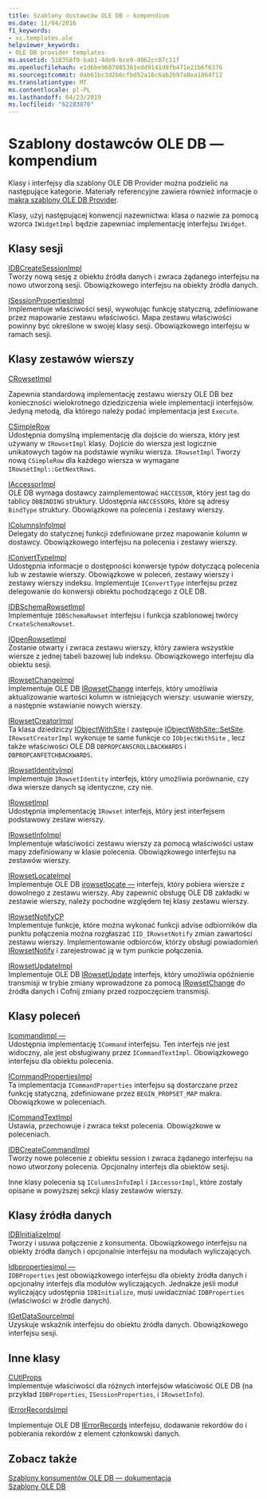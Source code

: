 ```yaml
---
title: Szablony dostawców OLE DB — kompendium
ms.date: 11/04/2016
f1_keywords:
- vc.templates.ole
helpviewer_keywords:
- OLE DB provider templates
ms.assetid: 518358f0-bab1-4de9-bce9-4062cc87c11f
ms.openlocfilehash: e1d6be9687085361edd9141d8fb471e21b6f6376
ms.sourcegitcommit: 0ab61bc3d2b6cfbd52a16c6ab2b97a8ea1864f12
ms.translationtype: MT
ms.contentlocale: pl-PL
ms.lasthandoff: 04/23/2019
ms.locfileid: "62283870"
---
```

# <a name="ole-db-provider-templates-reference"></a>Szablony dostawców OLE DB — kompendium

Klasy i interfejsy dla szablony OLE DB Provider można podzielić na następujące kategorie. Materiały referencyjne zawiera również informacje o [makra szablony OLE DB Provider](../../data/oledb/macros-for-ole-db-provider-templates.md).

Klasy, użyj następującej konwencji nazewnictwa: klasa o nazwie za pomocą wzorca `IWidgetImpl` będzie zapewniać implementację interfejsu `IWidget`.

## <a name="session-classes"></a>Klasy sesji

[IDBCreateSessionImpl](../../data/oledb/idbcreatesessionimpl-class.md)<br/>
Tworzy nową sesję z obiektu źródła danych i zwraca żądanego interfejsu na nowo utworzoną sesji. Obowiązkowego interfejsu na obiekty źródła danych.

[ISessionPropertiesImpl](../../data/oledb/isessionpropertiesimpl-class.md)<br/>
Implementuje właściwości sesji, wywołując funkcję statyczną, zdefiniowane przez mapowanie zestawu właściwości. Mapa zestawu właściwości powinny być określone w swojej klasy sesji. Obowiązkowego interfejsu w ramach sesji.

## <a name="rowset-classes"></a>Klasy zestawów wierszy

[CRowsetImpl](../../data/oledb/crowsetimpl-class.md)

Zapewnia standardową implementację zestawu wierszy OLE DB bez konieczności wielokrotnego dziedziczenia wiele implementacji interfejsów. Jedyną metodą, dla którego należy podać implementacja jest `Execute`.

[CSimpleRow](../../data/oledb/csimplerow-class.md)<br/>
Udostępnia domyślną implementację dla dojście do wiersza, który jest używany w `IRowsetImpl` klasy. Dojście do wiersza jest logicznie unikatowych tagów na podstawie wyniku wiersza. `IRowsetImpl` Tworzy nową `CSimpleRow` dla każdego wiersza w wymagane `IRowsetImpl::GetNextRows`.

[IAccessorImpl](../../data/oledb/iaccessorimpl-class.md)<br/>
OLE DB wymaga dostawcy zaimplementować `HACCESSOR`, który jest tag do tablicy `DBBINDING` struktury. Udostępnia `HACCESSOR`s, które są adresy `BindType` struktury. Obowiązkowe na polecenia i zestawy wierszy.

[IColumnsInfoImpl](../../data/oledb/icolumnsinfoimpl-class.md)<br/>
Delegaty do statycznej funkcji zdefiniowane przez mapowanie kolumn w dostawcy. Obowiązkowego interfejsu na polecenia i zestawy wierszy.

[IConvertTypeImpl](../../data/oledb/iconverttypeimpl-class.md)<br/>
Udostępnia informacje o dostępności konwersje typów dotyczącą polecenia lub w zestawie wierszy. Obowiązkowe w poleceń, zestawy wierszy i zestawy wierszy indeksu. Implementuje `IConvertType` interfejsu przez delegowanie do konwersji obiektu pochodzącego z OLE DB.

[IDBSchemaRowsetImpl](../../data/oledb/idbschemarowsetimpl-class.md)<br/>
Implementuje `IDBSchemaRowset` interfejsu i funkcja szablonowej twórcy `CreateSchemaRowset`.

[IOpenRowsetImpl](../../data/oledb/iopenrowsetimpl-class.md)<br/>
Zostanie otwarty i zwraca zestawu wierszy, który zawiera wszystkie wiersze z jednej tabeli bazowej lub indeksu. Obowiązkowego interfejsu dla obiektu sesji.

[IRowsetChangeImpl](../../data/oledb/irowsetchangeimpl-class.md)<br/>
Implementuje OLE DB [IRowsetChange](/previous-versions/windows/desktop/ms715790(v=vs.85)) interfejs, który umożliwia aktualizowanie wartości kolumn w istniejących wierszy: usuwanie wierszy, a następnie wstawianie nowych wierszy.

[IRowsetCreatorImpl](../../data/oledb/irowsetcreatorimpl-class.md)<br/>
Ta klasa dziedziczy [IObjectWithSite](/windows/desktop/api/ocidl/nn-ocidl-iobjectwithsite) i zastępuje [IObjectWithSite::SetSite](/windows/desktop/api/ocidl/nf-ocidl-iobjectwithsite-setsite). `IRowsetCreatorImpl` wykonuje te same funkcje co `IObjectWithSite` , lecz także właściwości OLE DB `DBPROPCANSCROLLBACKWARDS` i `DBPROPCANFETCHBACKWARDS`.

[IRowsetIdentityImpl](../../data/oledb/irowsetidentityimpl-class.md)<br/>
Implementuje `IRowsetIdentity` interfejs, który umożliwia porównanie, czy dwa wiersze danych są identyczne, czy nie.

[IRowsetImpl](../../data/oledb/irowsetimpl-class.md)<br/>
Udostępnia implementację `IRowset` interfejs, który jest interfejsem podstawowy zestaw wierszy.

[IRowsetInfoImpl](../../data/oledb/irowsetinfoimpl-class.md)<br/>
Implementuje właściwości zestawu wierszy za pomocą właściwości ustaw mapy zdefiniowany w klasie polecenia. Obowiązkowego interfejsu na zestawów wierszy.

[IRowsetLocateImpl](../../data/oledb/irowsetlocateimpl-class.md)<br/>
Implementuje OLE DB [irowsetlocate —](/previous-versions/windows/desktop/ms721190(v=vs.85)) interfejs, który pobiera wiersze z dowolnego z zestawu wierszy. Aby zapewnić obsługę OLE DB zakładki w zestawie wierszy, należy pochodne względem tej klasy zestawu wierszy.

[IRowsetNotifyCP](../../data/oledb/irowsetnotifycp-class.md)<br/>
Implementuje funkcje, które można wykonać funkcji advise odbiorników dla punktu połączenia można rozgłaszać `IID_IRowsetNotify` zmian zawartości zestawu wierszy. Implementowanie odbiorców, którzy obsługi powiadomień [IRowsetNotify](/previous-versions/windows/desktop/ms712959(v=vs.85)) i zarejestrować ją w tym punkcie połączenia.

[IRowsetUpdateImpl](../../data/oledb/irowsetupdateimpl-class.md)<br/>
Implementuje OLE DB [IRowsetUpdate](/previous-versions/windows/desktop/ms714401(v=vs.85)) interfejs, który umożliwia opóźnienie transmisji w trybie zmiany wprowadzone za pomocą [IRowsetChange](/previous-versions/windows/desktop/ms715790(v=vs.85)) do źródła danych i Cofnij zmiany przed rozpoczęciem transmisji.

## <a name="command-classes"></a>Klasy poleceń

[Icommandimpl —](../../data/oledb/icommandimpl-class.md)<br/>
Udostępnia implementację `ICommand` interfejsu. Ten interfejs nie jest widoczny, ale jest obsługiwany przez `ICommandTextImpl`. Obowiązkowego interfejsu dla obiektu polecenia.

[ICommandPropertiesImpl](../../data/oledb/icommandpropertiesimpl-class.md)<br/>
Ta implementacja `ICommandProperties` interfejsu są dostarczane przez funkcję statyczną, zdefiniowane przez `BEGIN_PROPSET_MAP` makra. Obowiązkowe w poleceniach.

[ICommandTextImpl](../../data/oledb/icommandtextimpl-class.md)<br/>
Ustawia, przechowuje i zwraca tekst polecenia. Obowiązkowe w poleceniach.

[IDBCreateCommandImpl](../../data/oledb/idbcreatecommandimpl-class.md)<br/>
Tworzy nowe polecenie z obiektu session i zwraca żądanego interfejsu na nowo utworzony polecenia. Opcjonalny interfejs dla obiektów sesji.

Inne klasy polecenia są `IColumnsInfoImpl` i `IAccessorImpl`, które zostały opisane w powyższej sekcji klasy zestawów wierszy.

## <a name="data-source-classes"></a>Klasy źródła danych

[IDBInitializeImpl](../../data/oledb/idbinitializeimpl-class.md)<br/>
Tworzy i usuwa połączenie z konsumenta. Obowiązkowego interfejsu na obiekty źródła danych i opcjonalnie interfejsu na modułach wyliczających.

[Idbpropertiesimpl —](../../data/oledb/idbpropertiesimpl-class.md)<br/>
`IDBProperties` jest obowiązkowego interfejsu dla obiekty źródła danych i opcjonalny interfejs dla modułów wyliczających. Jednakże jeśli moduł wyliczający udostępnia `IDBInitialize`, musi uwidaczniać `IDBProperties` (właściwości w źródle danych).

[IGetDataSourceImpl](../../data/oledb/igetdatasourceimpl-class.md)<br/>
Uzyskuje wskaźnik interfejsu do obiektu źródła danych. Obowiązkowego interfejsu sesji.

## <a name="other-classes"></a>Inne klasy

[CUtlProps](../../data/oledb/cutlprops-class.md)<br/>
Implementuje właściwości dla różnych interfejsów właściwość OLE DB (na przykład `IDBProperties`, `ISessionProperties`, i `IRowsetInfo`).

[IErrorRecordsImpl](../../data/oledb/ierrorrecordsimpl-class.md)

Implementuje OLE DB [IErrorRecords](/previous-versions/windows/desktop/ms718112(v=vs.85)) interfejsu, dodawanie rekordów do i pobierania rekordów z element członkowski danych.

## <a name="see-also"></a>Zobacz także

[Szablony konsumentów OLE DB — dokumentacja](../../data/oledb/ole-db-consumer-templates-reference.md)<br/>
[Szablony OLE DB](../../data/oledb/ole-db-templates.md)